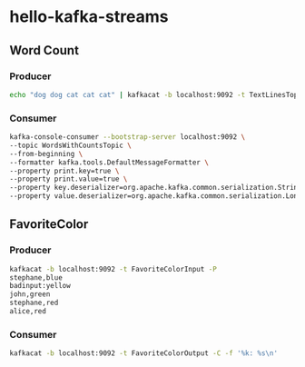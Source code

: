 # hello-kafka-streams

## Word Count

### Producer

```bash
echo "dog dog cat cat cat" | kafkacat -b localhost:9092 -t TextLinesTopic
```

### Consumer

```bash
kafka-console-consumer --bootstrap-server localhost:9092 \
--topic WordsWithCountsTopic \
--from-beginning \
--formatter kafka.tools.DefaultMessageFormatter \
--property print.key=true \
--property print.value=true \
--property key.deserializer=org.apache.kafka.common.serialization.StringDeserializer \
--property value.deserializer=org.apache.kafka.common.serialization.LongDeserializer
```

## FavoriteColor

### Producer

```bash
kafkacat -b localhost:9092 -t FavoriteColorInput -P
stephane,blue
badinput:yellow
john,green
stephane,red
alice,red
```

### Consumer

```bash
kafkacat -b localhost:9092 -t FavoriteColorOutput -C -f '%k: %s\n'
```
